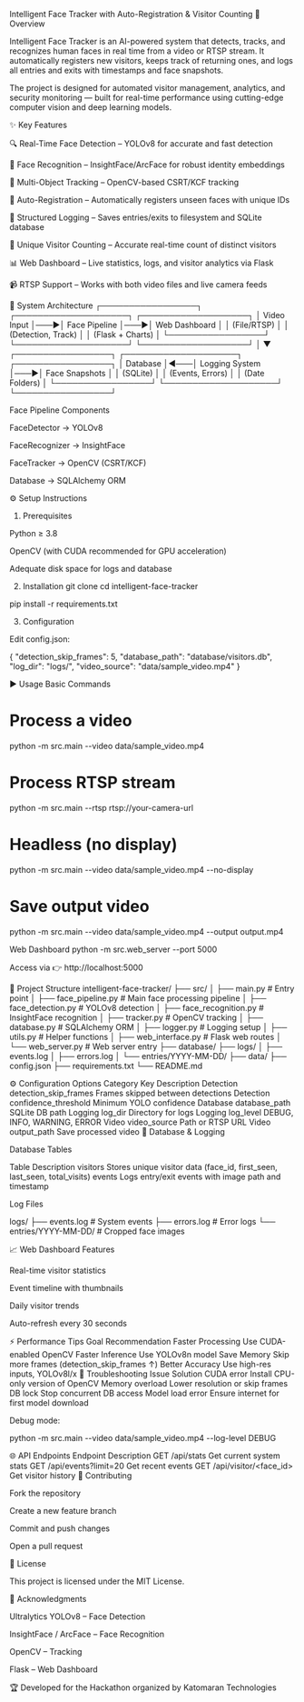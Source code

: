 Intelligent Face Tracker with Auto-Registration & Visitor Counting
🚀 Overview

Intelligent Face Tracker is an AI-powered system that detects, tracks, and recognizes human faces in real time from a video or RTSP stream. It automatically registers new visitors, keeps track of returning ones, and logs all entries and exits with timestamps and face snapshots.

The project is designed for automated visitor management, analytics, and security monitoring — built for real-time performance using cutting-edge computer vision and deep learning models.

✨ Key Features

🔍 Real-Time Face Detection – YOLOv8 for accurate and fast detection

🧩 Face Recognition – InsightFace/ArcFace for robust identity embeddings

🎯 Multi-Object Tracking – OpenCV-based CSRT/KCF tracking

🪪 Auto-Registration – Automatically registers unseen faces with unique IDs

🧾 Structured Logging – Saves entries/exits to filesystem and SQLite database

👥 Unique Visitor Counting – Accurate real-time count of distinct visitors

📊 Web Dashboard – Live statistics, logs, and visitor analytics via Flask

📹 RTSP Support – Works with both video files and live camera feeds

🧱 System Architecture
┌─────────────────┐    ┌────────────────────┐    ┌───────────────────┐
│   Video Input   │───▶│  Face Pipeline     │───▶│   Web Dashboard   │
│ (File/RTSP)     │    │ (Detection, Track) │    │ (Flask + Charts)  │
└─────────────────┘    └────────────────────┘    └───────────────────┘
                              │
                              ▼
┌─────────────────┐    ┌────────────────────┐    ┌─────────────────┐
│   Database      │◀───│   Logging System   │───▶│  Face Snapshots │
│  (SQLite)       │    │   (Events, Errors) │    │ (Date Folders)  │
└─────────────────┘    └────────────────────┘    └─────────────────┘


Face Pipeline Components

FaceDetector → YOLOv8

FaceRecognizer → InsightFace

FaceTracker → OpenCV (CSRT/KCF)

Database → SQLAlchemy ORM

⚙️ Setup Instructions
1. Prerequisites

Python ≥ 3.8

OpenCV (with CUDA recommended for GPU acceleration)

Adequate disk space for logs and database

2. Installation
git clone <your-repo-url>
cd intelligent-face-tracker

pip install -r requirements.txt

3. Configuration

Edit config.json:

{
  "detection_skip_frames": 5,
  "database_path": "database/visitors.db",
  "log_dir": "logs/",
  "video_source": "data/sample_video.mp4"
}

▶️ Usage
Basic Commands
# Process a video
python -m src.main --video data/sample_video.mp4

# Process RTSP stream
python -m src.main --rtsp rtsp://your-camera-url

# Headless (no display)
python -m src.main --video data/sample_video.mp4 --no-display

# Save output video
python -m src.main --video data/sample_video.mp4 --output output.mp4

Web Dashboard
python -m src.web_server --port 5000


Access via 👉 http://localhost:5000

🧩 Project Structure
intelligent-face-tracker/
├── src/
│   ├── main.py              # Entry point
│   ├── face_pipeline.py     # Main face processing pipeline
│   ├── face_detection.py    # YOLOv8 detection
│   ├── face_recognition.py  # InsightFace recognition
│   ├── tracker.py           # OpenCV tracking
│   ├── database.py          # SQLAlchemy ORM
│   ├── logger.py            # Logging setup
│   ├── utils.py             # Helper functions
│   ├── web_interface.py     # Flask web routes
│   └── web_server.py        # Web server entry
├── database/
├── logs/
│   ├── events.log
│   ├── errors.log
│   └── entries/YYYY-MM-DD/
├── data/
├── config.json
├── requirements.txt
└── README.md

⚙️ Configuration Options
Category	Key	Description
Detection	detection_skip_frames	Frames skipped between detections
Detection	confidence_threshold	Minimum YOLO confidence
Database	database_path	SQLite DB path
Logging	log_dir	Directory for logs
Logging	log_level	DEBUG, INFO, WARNING, ERROR
Video	video_source	Path or RTSP URL
Video	output_path	Save processed video
🧾 Database & Logging

Database Tables

Table	Description
visitors	Stores unique visitor data (face_id, first_seen, last_seen, total_visits)
events	Logs entry/exit events with image path and timestamp

Log Files

logs/
├── events.log     # System events
├── errors.log     # Error logs
└── entries/YYYY-MM-DD/   # Cropped face images

📈 Web Dashboard Features

Real-time visitor statistics

Event timeline with thumbnails

Daily visitor trends

Auto-refresh every 30 seconds

⚡ Performance Tips
Goal	Recommendation
Faster Processing	Use CUDA-enabled OpenCV
Faster Inference	Use YOLOv8n model
Save Memory	Skip more frames (detection_skip_frames ↑)
Better Accuracy	Use high-res inputs, YOLOv8l/x
🧰 Troubleshooting
Issue	Solution
CUDA error	Install CPU-only version of OpenCV
Memory overload	Lower resolution or skip frames
DB lock	Stop concurrent DB access
Model load error	Ensure internet for first model download

Debug mode:

python -m src.main --video data/sample_video.mp4 --log-level DEBUG

🌐 API Endpoints
Endpoint	Description
GET /api/stats	Get current system stats
GET /api/events?limit=20	Get recent events
GET /api/visitor/<face_id>	Get visitor history
🤝 Contributing

Fork the repository

Create a new feature branch

Commit and push changes

Open a pull request

📜 License

This project is licensed under the MIT License.

🙏 Acknowledgments

Ultralytics YOLOv8 – Face Detection

InsightFace / ArcFace – Face Recognition

OpenCV – Tracking

Flask – Web Dashboard

🏆 Developed for the Hackathon organized by Katomaran Technologies
